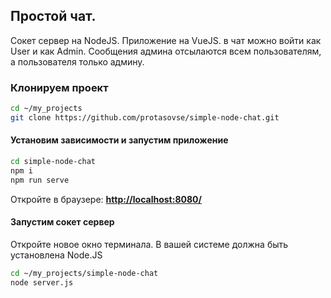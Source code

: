 ## Простой чат.
Сокет сервер на NodeJS. Приложение на VueJS.
в чат можно войти как User и как Admin. Сообщения админа отсылаются всем пользователям, а пользователя только админу.

### Клонируем проект
```bash
cd ~/my_projects
git clone https://github.com/protasovse/simple-node-chat.git
```


#### Установим зависимости и запустим приложение
```bash
cd simple-node-chat
npm i
npm run serve
```

Откройте в браузере: **[http://localhost:8080/](http://localhost:8080/)**


#### Запустим сокет сервер
Откройте новое окно терминала. В вашей системе должна быть установлена Node.JS

```bash
cd ~/my_projects/simple-node-chat
node server.js
```
